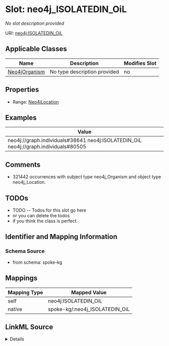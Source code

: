

# Slot: neo4j_ISOLATEDIN_OiL


_No slot description provided_





URI: [neo4j:ISOLATEDIN_OiL](neo4j://graph.schema#ISOLATEDIN_OiL)



<!-- no inheritance hierarchy -->





## Applicable Classes

| Name | Description | Modifies Slot |
| --- | --- | --- |
| [Neo4jOrganism](../classes/Neo4jOrganism.md) | No type description provided |  no  |







## Properties

* Range: [Neo4jLocation](../classes/Neo4jLocation.md)






## Examples

| Value |
| --- |
| neo4j://graph.individuals#38641 neo4j:ISOLATEDIN_OiL neo4j://graph.individuals#80505 |

## Comments

* 321442 occurrences with subject type neo4j_Organism and object type neo4j_Location.

## TODOs

* TODO -- Todos for this slot go here
* or you can delete the todos
* if you think the class is perfect.

## Identifier and Mapping Information







### Schema Source


* from schema: spoke-kg




## Mappings

| Mapping Type | Mapped Value |
| ---  | ---  |
| self | neo4j:ISOLATEDIN_OiL |
| native | spoke-kg/:neo4j_ISOLATEDIN_OiL |




## LinkML Source

<details>
```yaml
name: neo4j_ISOLATEDIN_OiL
description: No slot description provided
todos:
- TODO -- Todos for this slot go here
- or you can delete the todos
- if you think the class is perfect.
comments:
- 321442 occurrences with subject type neo4j_Organism and object type neo4j_Location.
examples:
- value: neo4j://graph.individuals#38641 neo4j:ISOLATEDIN_OiL neo4j://graph.individuals#80505
from_schema: spoke-kg
rank: 1000
slot_uri: neo4j:ISOLATEDIN_OiL
alias: neo4j_ISOLATEDIN_OiL
domain_of:
- neo4j_Organism
range: neo4j_Location

```
</details>